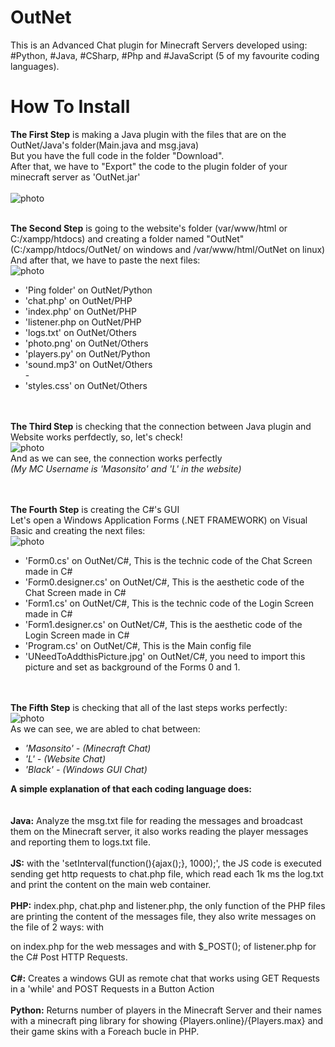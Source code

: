 # OutNet
This is an Advanced Chat plugin for Minecraft Servers developed using: #Python, #Java, #CSharp, #Php and #JavaScript (5 of my favourite coding languages).

# How To Install
**The First Step** is making a Java plugin with the files that are on the OutNet/Java's folder(Main.java and msg.java)<br>
But you have the full code in the folder "Download".<br>
After that, we have to "Export" the code to the plugin folder of your minecraft server as 'OutNet.jar'<br>
<br>
![photo](https://github.com/masonrapa/OutNet/blob/master/pictures/pic1.PNG?raw=true)<br>
<br>

**The Second Step** is going to the website's folder (var/www/html or C:/xampp/htdocs) and creating a folder named "OutNet" (C:/xampp/htdocs/OutNet/ on windows and /var/www/html/OutNet on linux)<br>
And after that, we have to paste the next files:<br>
![photo](https://github.com/masonrapa/OutNet/blob/master/pictures/pic2.PNG?raw=true)
- 'Ping folder' on OutNet/Python<br>
- 'chat.php' on OutNet/PHP<br>
- 'index.php' on OutNet/PHP<br>
- 'listener.php on OutNet/PHP<br>
- 'logs.txt' on OutNet/Others<br>
- 'photo.png' on OutNet/Others<br>
- 'players.py' on OutNet/Python<br>
- 'sound.mp3' on OutNet/Others<br>-
- 'styles.css' on OutNet/Others<br>
<br><br>

**The Third Step** is checking that the connection between Java plugin and Website works perfdectly, so, let's check!<br>
![photo](https://github.com/masonrapa/OutNet/blob/master/pictures/pic3.PNG?raw=true)<br>
And as we can see, the connection works perfectly<br>
_(My MC Username is 'Masonsito' and 'L' in the website)_<br>
<br><br>

**The Fourth Step** is creating the C#'s GUI<br>
Let's open a Windows Application Forms (.NET FRAMEWORK) on Visual Basic and creating the next files:<br>
![photo](https://github.com/masonrapa/OutNet/blob/master/pictures/pic5.PNG?raw=true)<br>
- 'Form0.cs' on OutNet/C#, This is the technic code of the Chat Screen made in C#<br>
- 'Form0.designer.cs' on OutNet/C#, This is the aesthetic code of the Chat Screen made in C#<br>
- 'Form1.cs' on OutNet/C#, This is the technic code of the Login Screen made in C#<br>
- 'Form1.designer.cs' on OutNet/C#, This is the aesthetic code of the Login Screen made in C#<br>
- 'Program.cs' on OutNet/C#, This is the Main config file<br>
- 'UNeedToAddthisPicture.jpg' on OutNet/C#, you need to import this picture and set as background of the Forms 0 and 1.<br>
<br><br>

**The Fifth Step** is checking that all of the last steps works perfectly:<br>
![photo](https://github.com/masonrapa/OutNet/blob/master/pictures/pic4.PNG?raw=true)<br>
As we can see, we are abled to chat between:<br>
- _'Masonsito' - (Minecraft Chat)_<br>
- _'L' - (Website Chat)_<br>
- _'Black' - (Windows GUI Chat)_<br>

**A simple explanation of that each coding language does:**<br>
<br><br>
**Java:** Analyze the msg.txt file for reading the messages and broadcast them on the Minecraft server, it also works reading the player messages and reporting them to logs.txt file.<br><br>
**JS:** with the 'setInterval(function(){ajax();}, 1000);', the JS code is executed sending get http requests to chat.php file, which read each 1k ms the log.txt and print the content on the main web container.<br><br>
**PHP:** index.php, chat.php and listener.php, the only function of the PHP files are printing the content of the messages file, they also write messages on the file of 2 ways: with <form> on index.php for the web messages and with $_POST(); of listener.php for the C# Post HTTP Requests.<br><br>
**C#:** Creates a windows GUI as remote chat that works using GET Requests in a 'while' and POST Requests in a Button Action<br><br>
**Python:** Returns number of players in the Minecraft Server and their names with a minecraft ping library for showing {Players.online}/{Players.max} and their game skins with a Foreach bucle in PHP.
